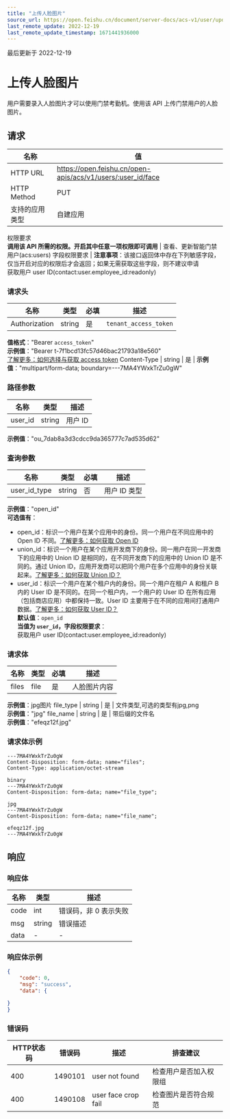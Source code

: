 ```yaml
---
title: "上传人脸图片"
source_url: https://open.feishu.cn/document/server-docs/acs-v1/user/update
last_remote_update: 2022-12-19
last_remote_update_timestamp: 1671441936000
---
```

最后更新于 2022-12-19

# 上传人脸图片

用户需要录入人脸图片才可以使用门禁考勤机。使用该 API 上传门禁用户的人脸图片。

## 请求
名称 | 值
---|---
HTTP URL | https://open.feishu.cn/open-apis/acs/v1/users/:user_id/face
HTTP Method | PUT
支持的应用类型 | 自建应用
权限要求  
            **调用该 API 所需的权限。开启其中任意一项权限即可调用** | 查看、更新智能门禁用户(acs:users)
字段权限要求 | **注意事项**：该接口返回体中存在下列敏感字段，仅当开启对应的权限后才会返回；如果无需获取这些字段，则不建议申请  
        获取用户 user ID(contact:user.employee_id:readonly)

### 请求头

名称 | 类型 | 必填 | 描述
--- | --- | --- | ---
Authorization | string | 是 | `tenant_access_token`  
**值格式**："Bearer `access_token`"  
**示例值**："Bearer t-7f1bcd13fc57d46bac21793a18e560"  
[了解更多：如何选择与获取 access token](https://open.feishu.cn/document/uAjLw4CM/ugTN1YjL4UTN24CO1UjN/trouble-shooting/how-to-choose-which-type-of-token-to-use)
Content-Type | string | 是 | **示例值**："multipart/form-data; boundary=---7MA4YWxkTrZu0gW"

### 路径参数

名称 | 类型 | 描述
--- | --- | ---
user_id | string | 用户 ID  
**示例值**："ou_7dab8a3d3cdcc9da365777c7ad535d62"

### 查询参数

名称 | 类型 | 必填 | 描述
--- | --- | --- | ---
user_id_type | string | 否 | 用户 ID 类型  
**示例值**："open_id"  
**可选值有**：  
- open_id：标识一个用户在某个应用中的身份。同一个用户在不同应用中的 Open ID 不同。[了解更多：如何获取 Open ID](https://open.feishu.cn/document/uAjLw4CM/ugTN1YjL4UTN24CO1UjN/trouble-shooting/how-to-obtain-openid)  
- union_id：标识一个用户在某个应用开发商下的身份。同一用户在同一开发商下的应用中的 Union ID 是相同的，在不同开发商下的应用中的 Union ID 是不同的。通过 Union ID，应用开发商可以把同个用户在多个应用中的身份关联起来。[了解更多：如何获取 Union ID？](https://open.feishu.cn/document/uAjLw4CM/ugTN1YjL4UTN24CO1UjN/trouble-shooting/how-to-obtain-union-id)  
- user_id：标识一个用户在某个租户内的身份。同一个用户在租户 A 和租户 B 内的 User ID 是不同的。在同一个租户内，一个用户的 User ID 在所有应用（包括商店应用）中都保持一致。User ID 主要用于在不同的应用间打通用户数据。[了解更多：如何获取 User ID？](https://open.feishu.cn/document/uAjLw4CM/ugTN1YjL4UTN24CO1UjN/trouble-shooting/how-to-obtain-user-id)  
**默认值**：`open_id`  
**当值为 `user_id`，字段权限要求**：  
获取用户 user ID(contact:user.employee_id:readonly)

### 请求体

名称 | 类型 | 必填 | 描述
--- | --- | --- | ---
files | file | 是 | 人脸图片内容  
**示例值**：jpg图片
file_type | string | 是 | 文件类型,可选的类型有jpg,png  
**示例值**："jpg"
file_name | string | 是 | 带后缀的文件名  
**示例值**："efeqz12f.jpg"

### 请求体示例

```HTTP
---7MA4YWxkTrZu0gW
Content-Disposition: form-data; name="files";
Content-Type: application/octet-stream

binary
---7MA4YWxkTrZu0gW
Content-Disposition: form-data; name="file_type";

jpg
---7MA4YWxkTrZu0gW
Content-Disposition: form-data; name="file_name";

efeqz12f.jpg
---7MA4YWxkTrZu0gW
```

## 响应

### 响应体

名称 | 类型 | 描述
--- | --- | ---
code | int | 错误码，非 0 表示失败
msg | string | 错误描述
data | \- | \-

### 响应体示例
```json
{
    "code": 0,
    "msg": "success",
    "data": {

}
}
```

### 错误码

HTTP状态码 | 错误码 | 描述 | 排查建议
--- | --- | --- | ---
400 | 1490101 | user not found | 检查用户是否加入权限组
400 | 1490108 | user face crop fail | 检查图片是否符合规范
